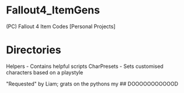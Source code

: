 # Fallout4_ItemGens
(PC) Fallout 4 Item Codes [Personal Projects]

# Directories
Helpers - Contains helpful scripts
CharPresets - Sets customised characters based on a playstyle

"Requested" by Liam; grats on the pythons my ## DOOOOOOOOOOOD

